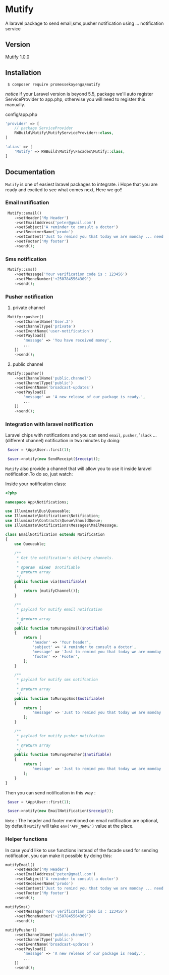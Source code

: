 # Mutify 
A laravel package to send email,sms,pusher notification using ... notification service

## Version
Mutify 1.0.0

## Installation

``` shell
 $ composer require promessekayenga/mutify
```

*notice* if your Laravel version is beyond 5.5, package we'll auto register ServiceProvider to app.php, otherwise you will need to register this manually.

config/app.php
```php
'provider' => [
	// package ServiceProvider
	RWBuild\Mutify\MutifyServiceProvider::class,
]
```

```php
'alias' => [
	'Mutify' => RWBuild\Mutify\Facades\Mutify::class,
]
```

## Documentation
`Mutify` is one of easiest laravel packages to integrate. i Hope that you are ready and excited to see what comes next, Here we go!!

### Email notification

``` php
 Mutify::email()
    ->setHeader('My Header')
    ->setEmailAddress('peter@gmail.com')
    ->setSubject('A reminder to consult a doctor')
    ->setReceiverName('prodo')
    ->setContent('Just to remind you that today we are monday ... need to meet...')
    ->setFooter('My footer')
    ->send();

```

### Sms notification

``` php
 Mutify::sms()
    ->setMessage('Your verification code is : 123456')
    ->setPhoneNumber('+2507845564309')
    ->send();

```


### Pusher notification

1.  private channel

``` php
 Mutify::pusher()
    ->setChannelName('User.2')
    ->setChannelType('private')
    ->setEventName('user-notification')
    ->setPayload([
        'message' => 'You have received money',
        ...
    ])
    ->send();

```

2.  public channel

``` php
 Mutify::pusher()
    ->setChannelName('public.channel')
    ->setChannelType('public')
    ->setEventName('broadcast-updates')
    ->setPayload([
        'message' => 'A new release of our package is ready.',
        ...
    ])
    ->send();

```

### Integration with laravel notification

Laravel chips with notifications and you can send `email`, `pusher`, '`slack` ...(different channel) notification in two minutes by doing:

``` php
 $user = \App\User::first(1);

 $user->notify(new SendReceipt($receipt));
```

`Mutify` also provide a channel that will allow you to use it inside laravel notification.To do so, just watch:

Inside your notification class:


``` php
<?php

namespace App\Notifications;

use Illuminate\Bus\Queueable;
use Illuminate\Notifications\Notification;
use Illuminate\Contracts\Queue\ShouldQueue;
use Illuminate\Notifications\Messages\MailMessage;

class EmailNotification extends Notification
{
    use Queueable;
    
    /**
     * Get the notification's delivery channels.
     *
     * @param  mixed  $notifiable
     * @return array
     */
    public function via($notifiable)
    {
        return [mutifyChannel()];
    }

    /**
     * payload for mutify email notifcation
     *
     * @return array
     */
    public function toMurugoEmail($notifiable)
    {
        return [
            'header' => 'Your header',
            'subject' => 'A reminder to consult a doctor',
            'message' => 'Just to remind you that today we are monday ... need to meet...',
            'footer' => 'Footer',
        ];
    }

    /**
     * payload for mutify sms notifcation
     *
     * @return array
     */
    public function toMurugoSms($notifiable)
    {
        return [
            'message' => 'Just to remind you that today we are monday ... need to meet...',
        ];
    }

    /**
     * payload for mutify pusher notifcation
     *
     * @return array
     */
    public function toMurugoPusher($notifiable)
    {
        return [
            'message' => 'Just to remind you that today we are monday ... need to meet...'
        ];
    }
}

```

Then you can send notification in this way :

``` php
 $user = \App\User::first(1);

 $user->notify(new EmailNotification($receipt));
```

`Note` : The header and footer mentioned on email notification are optional, by default `Mutify` will take `env('APP_NAME')` value at the place.

### Helper functions
In case you'd like to use functions instead of the facade used for sending notification, you can make it possible by doing this:


``` php
mutifyEmail()
    ->setHeader('My Header')
    ->setEmailAddress('peter@gmail.com')
    ->setSubject('A reminder to consult a doctor')
    ->setReceiverName('prodo')
    ->setContent('Just to remind you that today we are monday ... need to meet...')
    ->setFooter('My footer')
    ->send();
```


``` php
mutifySms()
    ->setMessage('Your verification code is : 123456')
    ->setPhoneNumber('+2507845564309')
    ->send();
```

``` php
mutifyPusher()
    ->setChannelName('public.channel')
    ->setChannelType('public')
    ->setEventName('broadcast-updates')
    ->setPayload([
        'message' => 'A new release of our package is ready.',
        ...
    ])
    ->send();
```